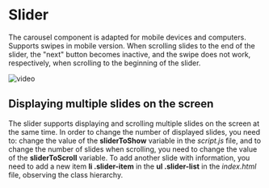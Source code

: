 # Slider

The carousel component is adapted for mobile devices and computers. Supports swipes in mobile version. When scrolling slides to the end of the slider, the "next" button becomes inactive, and the swipe does not work, respectively, when scrolling to the beginning of the slider.

![video](https://github.com/lizamarmysh/Scandiweb/blob/dev/img/1.gif)

## Displaying multiple slides on the screen

The slider supports displaying and scrolling multiple slides on the screen at the same time. In order to change the number of displayed slides, you need to: change the value of the **sliderToShow** variable in the _script.js_ file, and to change the number of slides when scrolling, you need to change the value of the **sliderToScroll** variable.
To add another slide with information, you need to add a new item **li .slider-item** in the **ul .slider-list** in the _index.html_ file, observing the class hierarchy.
